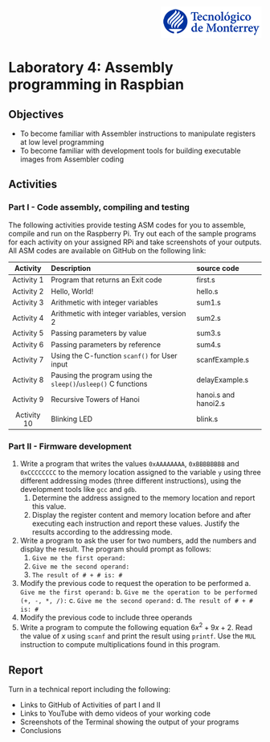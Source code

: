 <div align="right">
<img src="img/teclogo.png">
</div>

 # Laboratory 4: Assembly programming in Raspbian

## Objectives
* To become familiar with Assembler instructions to manipulate registers at low level programming
* To become familiar with development tools for building executable images from Assembler coding

## Activities

### Part I - Code assembly, compiling and testing
The following activities provide testing ASM codes for you to assemble, compile and run on the Raspberry Pi. Try out each of the sample programs for each activity on your assigned RPi and take screenshots of your outputs. All ASM codes are available on GitHub on the following link: 

Activity | Description | source code
 :---: | :--- | :---
Activity 1 | Program that returns an Exit code | first.s
Activity 2 | Hello, World! | hello.s
Activity 3 | Arithmetic with integer variables | sum1.s
Activity 4 | Arithmetic with integer variables, version 2 | sum2.s
Activity 5 | Passing parameters by value | sum3.s
Activity 6 | Passing parameters by reference | sum4.s
Activity 7 | Using the C-function `scanf()` for User input | scanfExample.s
Activity 8 | Pausing the program using the `sleep()`/`usleep()` C functions | delayExample.s
Activity 9 | Recursive Towers of Hanoi | hanoi.s and hanoi2.s
Activity 10 | Blinking LED | blink.s

### Part II - Firmware development
1.	Write a program that writes the values `0xAAAAAAAA`, `0xBBBBBBBB` and `0xCCCCCCCC` to the memory location assigned to the variable `y` using three different addressing modes (three different instructions), using the development tools like `gcc` and `gdb`.
    1. Determine the address assigned to the memory location and report this value. 
    2. Display the register content and memory location before and after executing each instruction and report these values. Justify the results according to the addressing mode. 
2.	Write a program to ask the user for two numbers, add the numbers and display the result. The program should prompt as follows:
    1.	`Give me the first operand:`
    2.	`Give me the second operand:`
    3.	`The result of # + # is: #`
3.	Modify the previous code to request the operation to be performed
    a.	`Give me the first operand:`
    b.	`Give me the operation to be performed (+, -, *, /):`
    c.	`Give me the second operand:`
    d.	`The result of # + # is: #`
4.	Modify the previous code to include three operands
5.	Write a program to compute the following equation $6x^2 + 9x + 2$. Read the value of $x$ using `scanf` and print the result using `printf`. Use the `MUL` instruction to compute multiplications found in this program.

## Report
Turn in a technical report including the following:
* Links to GitHub of Activities of part I and II
* Links to YouTube with demo videos of your working code
* Screenshots of the Terminal showing the output of your programs
* Conclusions

